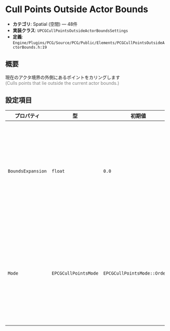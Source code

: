 # Cull Points Outside Actor Bounds

- **カテゴリ**: Spatial (空間) — 48件
- **実装クラス**: `UPCGCullPointsOutsideActorBoundsSettings`
- **定義**: `Engine/Plugins/PCG/Source/PCG/Public/Elements/PCGCullPointsOutsideActorBounds.h:19`

## 概要

現在のアクタ境界の外側にあるポイントをカリングします<br><span style='color:gray'>(Culls points that lie outside the current actor bounds.)</span>

## 設定項目


| プロパティ | 型 | 初期値 | 説明 |
| --- | --- | --- | --- |
| `BoundsExpansion` | `float` | `0.0` | アクタ境界をこの値だけ拡張してからカリングします。境界付近の許容範囲を調整するために使用します。 |
| `Mode` | `EPCGCullPointsMode` | `EPCGCullPointsMode::Ordered` | 入力順序を尊重するかどうかを選択します。`Ordered` は入力順を保持し、`Unordered` は高速な一括判定を行います。 |
